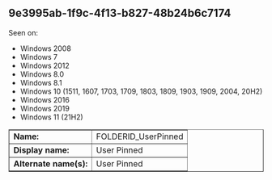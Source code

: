 ## 9e3995ab-1f9c-4f13-b827-48b24b6c7174

Seen on:
* Windows 2008
* Windows 7
* Windows 2012
* Windows 8.0
* Windows 8.1
* Windows 10 (1511, 1607, 1703, 1709, 1803, 1809, 1903, 1909, 2004, 20H2)
* Windows 2016
* Windows 2019
* Windows 11 (21H2)

<table border="1" class="docutils">
  <tbody>
    <tr>
      <td><b>Name:</b></td>
      <td>FOLDERID_UserPinned</td>
    </tr>
    <tr>
      <td><b>Display name:</b></td>
      <td>User Pinned</td>
    </tr>
    <tr>
      <td><b>Alternate name(s):</b></td>
      <td>User Pinned</td>
    </tr>
  </tbody>
</table>

